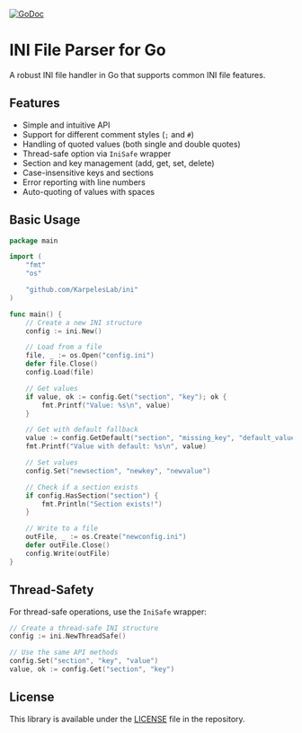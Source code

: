 [![GoDoc](https://godoc.org/github.com/KarpelesLab/ini?status.svg)](https://godoc.org/github.com/KarpelesLab/ini)

# INI File Parser for Go

A robust INI file handler in Go that supports common INI file features.

## Features

- Simple and intuitive API
- Support for different comment styles (`;` and `#`)
- Handling of quoted values (both single and double quotes)
- Thread-safe option via `IniSafe` wrapper
- Section and key management (add, get, set, delete)
- Case-insensitive keys and sections
- Error reporting with line numbers
- Auto-quoting of values with spaces

## Basic Usage

```go
package main

import (
	"fmt"
	"os"

	"github.com/KarpelesLab/ini"
)

func main() {
	// Create a new INI structure
	config := ini.New()

	// Load from a file
	file, _ := os.Open("config.ini")
	defer file.Close()
	config.Load(file)

	// Get values
	if value, ok := config.Get("section", "key"); ok {
		fmt.Printf("Value: %s\n", value)
	}

	// Get with default fallback
	value := config.GetDefault("section", "missing_key", "default_value")
	fmt.Printf("Value with default: %s\n", value)

	// Set values
	config.Set("newsection", "newkey", "newvalue")

	// Check if a section exists
	if config.HasSection("section") {
		fmt.Println("Section exists!")
	}

	// Write to a file
	outFile, _ := os.Create("newconfig.ini")
	defer outFile.Close()
	config.Write(outFile)
}
```

## Thread-Safety

For thread-safe operations, use the `IniSafe` wrapper:

```go
// Create a thread-safe INI structure
config := ini.NewThreadSafe()

// Use the same API methods
config.Set("section", "key", "value")
value, ok := config.Get("section", "key")
```

## License

This library is available under the [LICENSE](./LICENSE) file in the repository.